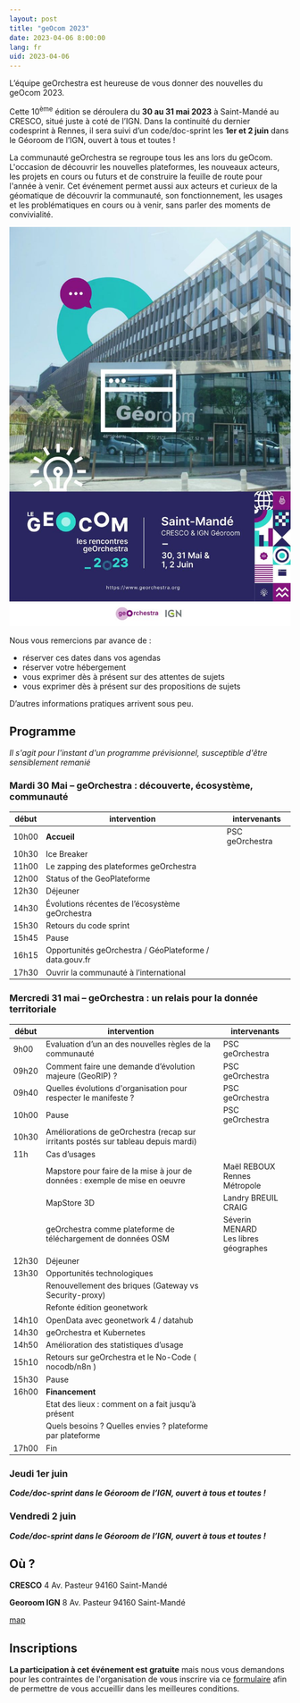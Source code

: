 ```yaml
---
layout: post
title: "geOcom 2023"
date: 2023-04-06 8:00:00
lang: fr
uid: 2023-04-06
---
```


L’équipe geOrchestra est heureuse de vous donner des nouvelles du geOcom 2023.

Cette 10<sup>ème</sup> édition se déroulera du **30 au 31 mai 2023** à Saint-Mandé au CRESCO, situé juste à coté de l’IGN. Dans la continuité du dernier codesprint à Rennes, il sera suivi d’un code/doc-sprint les **1er et 2 juin** dans le Géoroom de l’IGN, ouvert à tous et toutes !


La communauté geOrchestra se regroupe tous les ans lors du geOcom. L'occasion de découvrir les nouvelles plateformes, les nouveaux acteurs, les projets en cours ou futurs et de construire la feuille de route pour l'année à venir. Cet événement permet aussi aux acteurs et curieux de la géomatique de découvrir la communauté, son fonctionnement, les usages et les problématiques en cours ou à venir, sans parler des moments de convivialité.


![Affiche geOcom 2023](/public/geocom2023/geocom2023_affiche_small.jpg)

Nous vous remercions par avance de :
- réserver ces dates dans vos agendas
- réserver votre hébergement
- vous exprimer dès à présent sur des attentes de sujets
- vous exprimer dès à présent sur des propositions de sujets

D’autres informations pratiques arrivent sous peu.

<!--more-->

## Programme
*Il s'agit pour l'instant d'un programme prévisionnel, susceptible d'être sensiblement remanié*

### Mardi 30 Mai – geOrchestra : découverte, écosystème, communauté

| début |  intervention | intervenants |
|-------|---------------|--------------|
| 10h00 | **Accueil**   | PSC geOrchestra |
| 10h30 | Ice Breaker   |                |
| 11h00 | Le zapping des plateformes geOrchestra |                |
| 12h00 | Status of the GeoPlateforme |                |
| 12h30 | Déjeuner |                |
| 14h30 | Évolutions récentes de l’écosystème geOrchestra |                |
| 15h30 | Retours du code sprint |                |
| 15h45 | Pause |                |
| 16h15 | Opportunités geOrchestra / GéoPlateforme / data.gouv.fr |                |
| 17h30 | Ouvrir la communauté à l’international |                |

### Mercredi 31 mai – geOrchestra : un relais pour la donnée territoriale

| début |  intervention | intervenants |
|-------|---------------|--------------|
| 9h00  | Evaluation d’un an des nouvelles règles de la communauté   | PSC geOrchestra |
| 09h20 | Comment faire une demande d’évolution majeure (GeoRIP) ?   | PSC geOrchestra |
| 09h40 | Quelles évolutions d'organisation pour respecter le manifeste ?   | PSC geOrchestra |
| 10h00 | Pause | PSC geOrchestra |
| 10h30 | Améliorations de geOrchestra (recap sur irritants postés sur tableau depuis mardi) |    |
| 11h   | Cas d’usages |    |
|       | Mapstore pour faire de la mise à jour de données : exemple de mise en oeuvre |  Maël REBOUX<br /> Rennes Métropole  |
|       | MapStore 3D |  Landry BREUIL<br /> CRAIG  |
|       | geOrchestra comme plateforme de téléchargement de données OSM |  Séverin MENARD <br /> Les libres géographes  |
| 12h30 | Déjeuner |    |
| 13h30 | Opportunités technologiques |    |
|       | Renouvellement des briques (Gateway vs Security-proxy) |    |
|       | Refonte édition geonetwork |    |
| 14h10 | OpenData avec geonetwork 4 / datahub |    |
| 14h30 | geOrchestra et Kubernetes |    |
| 14h50 | Amélioration des statistiques d’usage |    |
| 15h10 | Retours sur geOrchestra et le No-Code ( nocodb/n8n ) |    |
| 15h30 | Pause |    |
| 16h00 | **Financement** |    |
|       | Etat des lieux : comment on a fait jusqu’à présent |    |
|       | Quels besoins ? Quelles envies ? plateforme par plateforme |    |
| 17h00 | Fin |    |


### Jeudi 1er juin 
***Code/doc-sprint dans le Géoroom de l’IGN, ouvert à tous et toutes !***

### Vendredi 2 juin 
***Code/doc-sprint dans le Géoroom de l’IGN, ouvert à tous et toutes !***


## Où ?

**CRESCO**
4 Av. Pasteur
94160 Saint-Mandé

**Georoom IGN**
8 Av. Pasteur
94160 Saint-Mandé

[map](https://www.openstreetmap.org/#map=18/48.84495/2.42420)




## Inscriptions

**La participation à cet événement est gratuite** mais nous vous demandons pour les contraintes de l'organisation de  vous inscrire via ce [formulaire](https://www.helloasso.com/associations/georchestra/evenements/geocom-2023) afin de permettre de vous accueillir dans les meilleures conditions.

